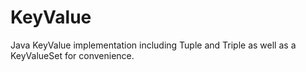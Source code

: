 KeyValue
========

Java KeyValue implementation including Tuple and Triple as well as a KeyValueSet for convenience.